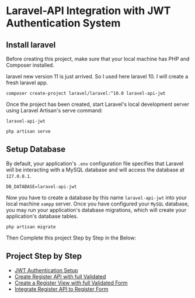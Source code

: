 # Laravel-API Integration with JWT Authentication System

## Install laravel
Before creating this project, make sure that your local machine has PHP and Composer installed.

laravel new version 11 is just arrived. So I used here laravel 10. I will create a fresh laravel app.
````
composer create-project laravel/laravel:^10.0 laravel-api-jwt
````
Once the project has been created, start Laravel's local development server using Laravel Artisan's serve command:
````
laravel-api-jwt
 
php artisan serve
````
## Setup Database
By default, your application's `.env` configuration file specifies that Laravel will be interacting with a MySQL database and will access the database at `127.0.0.1`.
````
DB_DATABASE=laravel-api-jwt
````
Now you have to  create a database by this name `laravel-api-jwt` into your local machine `xampp` server. 
Once you have configured your `MySQL` database, you may run your application's database migrations, which will create your application's database tables.
````
php artisan migrate
````

Then Complete this project Step by Step in the Below:

## Project Step by Step

- [JWT Authentication Setup](./resources/txt_files/1__JWT_Authentication_Setup.txt)
- [Create Register API with full Validated](./resources/txt_files/2__Create_Register_API_with_full_Validated.txt)
- [Create a Register View with full Validated Form](./resources/txt_files/3__Create_Register_View_with_full_validated_form.txt)
- [Integrate Register API to Register Form](./resources/txt_files/4_Integrate_Register_API_to_register_form.txt)








